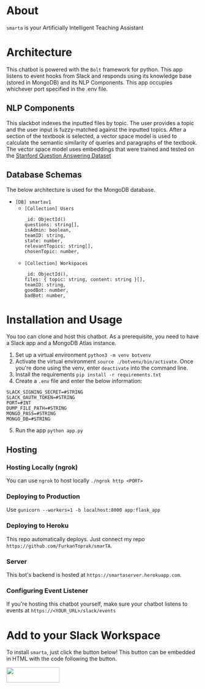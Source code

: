 # About
`smarta` is your Artificially Intelligent Teaching Assistant

# Architecture

This chatbot is powered with the `Bolt` framework for python. This app listens to event hooks from Slack and responds using its knowledge base (stored in MongoDB) and its NLP Components. This app occupies whichever port specified in the .env file.

## NLP Components
This slackbot indexes the inputted files by topic. The user provides a topic and the user input is fuzzy-matched against the inputted topics. After a section of the textbook is selected, a vector space model is used to calculate the semantic similarity of queries and paragraphs of the textbook. The vector space model uses embeddings that were trained and tested on the [Stanford Question Answering Dataset](https://rajpurkar.github.io/SQuAD-explorer/) 

## Database Schemas 

The below architecture is used for the MongoDB database.

* `[DB] smartav1`
  * `[Collection] Users`
    ```
    _id: ObjectId()
    questions: string[],
    isAdmin: boolean,
    teamID: string,
    state: number,
    relevantTopics: string[],
    chosenTopic: number,
    ```
  * `[Collection] Workspaces`
    ```
    _id: ObjectId(),
    files: { topic: string, content: string }[],
    teamID: string,
    goodBot: number,
    badBot: number,
    ```

# Installation and Usage
You too can clone and host this chatbot. As a prerequisite, you need to have a Slack app and a MongoDB Atlas instance.

1. Set up a virtual environment `python3 -m venv botvenv`
2. Activate the virtual environment `source ./botvenv/bin/activate`. Once you're done using the venv, enter `deactivate` into the command line.
3. Install the requirements `pip install -r requirements.txt`
4. Create a `.env` file and enter the below information:
```
SLACK_SIGNING_SECRET=#STRING
SLACK_OAUTH_TOKEN=#STRING
PORT=#INT
DUMP_FILE_PATH=#STRING
MONGO_PASS=#STRING
MONGO_DB=#STRING
```
5. Run the app `python app.py`

## Hosting

### Hosting Locally (ngrok)
You can use `ngrok` to host locally `./ngrok http <PORT>`

### Deploying to Production
Use `gunicorn --workers=1 -b localhost:8000 app:flask_app`

### Deploying to Heroku
This repo automatically deploys. Just connect my repo `https://github.com/FurkanToprak/smarTA`.

### Server
This bot's backend is hosted at `https://smartaserver.herokuapp.com`.

### Configuring Event Listener
If you're hosting this chatbot yourself, make sure your chatbot listens to events at `https://<YOUR_URL>/slack/events`

# Add to your Slack Workspace
To install `smarta`, just click the button below! This button can be embedded in HTML with the code following the button.
<html>
<a href="https://slack.com/oauth/v2/authorize?scope=chat:write,files:read,im:history,im:read,im:write,users.profile:read,users:read&client_id=936236937696.1559445881875"><img alt=""Add to Slack"" height="40" width="139" src="https://platform.slack-edge.com/img/add_to_slack.png" srcset="https://platform.slack-edge.com/img/add_to_slack.png 1x, https://platform.slack-edge.com/img/add_to_slack@2x.png 2x" /></a>
</html>